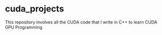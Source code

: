 # cuda_projects
This repository involves all the CUDA code that I write in C++ to learn CUDA GPU Programming
